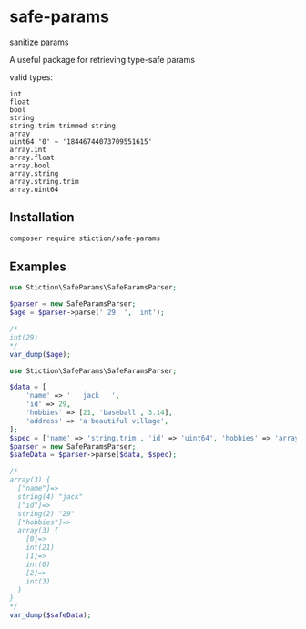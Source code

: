 # safe-params
sanitize params

A useful package for retrieving type-safe params

valid types:
```
int
float
bool
string
string.trim trimmed string
array
uint64 '0' ~ '18446744073709551615'
array.int
array.float
array.bool
array.string
array.string.trim
array.uint64
```

## Installation

```bash
composer require stiction/safe-params
```

## Examples

```php
use Stiction\SafeParams\SafeParamsParser;

$parser = new SafeParamsParser;
$age = $parser->parse(' 29  ', 'int');

/*
int(29)
*/
var_dump($age);
```

```php
use Stiction\SafeParams\SafeParamsParser;

$data = [
    'name' => '   jack   ',
    'id' => 29,
    'hobbies' => [21, 'baseball', 3.14],
    'address' => 'a beautiful village',
];
$spec = ['name' => 'string.trim', 'id' => 'uint64', 'hobbies' => 'array.int'];
$parser = new SafeParamsParser;
$safeData = $parser->parse($data, $spec);

/*
array(3) {
  ["name"]=>
  string(4) "jack"
  ["id"]=>
  string(2) "29"
  ["hobbies"]=>
  array(3) {
    [0]=>
    int(21)
    [1]=>
    int(0)
    [2]=>
    int(3)
  }
}
*/
var_dump($safeData);
```
